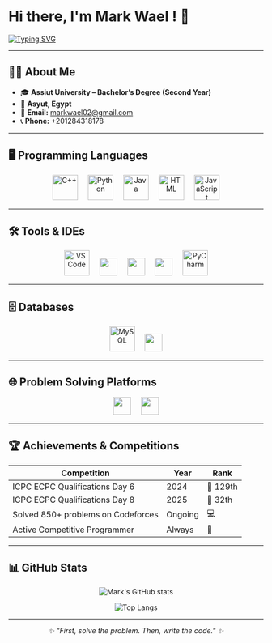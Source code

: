 # Hi there, I'm Mark Wael ! 👋  

[![Typing SVG](https://readme-typing-svg.herokuapp.com?font=JetBrains+Mono&size=30&duration=3000&pause=1000&color=58A6FF&center=true&vCenter=true&width=1000&lines=Computer+Science+Student;Aspiring+Software+Engineer;Competitive+Programmer;Problem+Solver+%F0%9F%8F%86)](https://git.io/typing-svg)

---

## 👨‍💻 About Me
- 🎓 **Assiut University – Bachelor’s Degree (Second Year)**  
- 📍 **Asyut, Egypt**  
- 📧 **Email:** markwael02@gmail.com  
- 📞 **Phone:** +201284318178  

---

## 🖥️ Programming Languages
<div align="center">
  <img src="https://skillicons.dev/icons?i=cpp" height="50" alt="C++" />
  <img width="12" />
  <img src="https://skillicons.dev/icons?i=python" height="50" alt="Python" />
  <img width="12" />
  <img src="https://skillicons.dev/icons?i=java" height="50" alt="Java" />
  <img width="12" />
  <img src="https://skillicons.dev/icons?i=html" height="50" alt="HTML" />
  <img width="12" />
  <img src="https://skillicons.dev/icons?i=javascript" height="50" alt="JavaScript" />
</div>

---

## 🛠️ Tools & IDEs
<div align="center">
  <img src="https://skillicons.dev/icons?i=vscode" height="50" alt="VS Code" />
  <img width="12" />
  <img src="https://img.shields.io/badge/VS%20Community-5C2D91?style=for-the-badge&logo=visualstudio&logoColor=white" height="35" />
  <img width="12" />
  <img src="https://img.shields.io/badge/Cursor-000000?style=for-the-badge&logo=cursor&logoColor=white" height="35" />
  <img width="12" />
  <img src="https://img.shields.io/badge/Cline-1E90FF?style=for-the-badge&logo=githubcopilot&logoColor=white" height="35" />
  <img width="12" />
  <img src="https://skillicons.dev/icons?i=pycharm" height="50" alt="PyCharm" />
</div>

---

## 🗄️ Databases
<div align="center">
  <img src="https://skillicons.dev/icons?i=mysql" height="50" alt="MySQL" />
  <img width="12" />
  <img src="https://img.shields.io/badge/Microsoft%20Access-A4373A?style=for-the-badge&logo=microsoftaccess&logoColor=white" height="35" />
</div>

---

## 🌐 Problem Solving Platforms
<div align="center">
  <a href="https://codeforces.com/profile/Mark000"><img src="https://img.shields.io/badge/Codeforces-445f9d?style=for-the-badge&logo=codeforces&logoColor=white" height="35"/></a>
  <img width="12" />
  <a href="https://leetcode.com/u/mark00000/"><img src="https://img.shields.io/badge/LeetCode-FFA116?style=for-the-badge&logo=leetcode&logoColor=black" height="35"/></a>
</div>

---

## 🏆 Achievements & Competitions
<div align="center">

| Competition | Year | Rank |
|-------------|------|------|
| ICPC ECPC Qualifications Day 6 | 2024 | 🥉 129th |
| ICPC ECPC Qualifications Day 8 | 2025 | 🥈 32th |
| Solved 850+ problems on Codeforces | Ongoing | 💻 |
| Active Competitive Programmer | Always | 🚀 |

</div>

---

## 📊 GitHub Stats
<div align="center">
  
  ![Mark's GitHub stats](https://github-readme-stats.vercel.app/api?username=MarkWael&show_icons=true&theme=tokyonight&hide_border=true&count_private=true)  

  ![Top Langs](https://github-readme-stats.vercel.app/api/top-langs/?username=MarkWael&layout=compact&theme=tokyonight&hide_border=true)

</div>

---

<div align="center">
  <i>✨ "First, solve the problem. Then, write the code." ✨</i>
</div>
